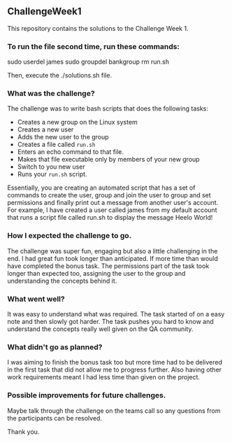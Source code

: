 ## ChallengeWeek1
This repository contains the solutions to the Challenge Week 1.

### To run the file second time, run these commands:
sudo userdel james
sudo groupdel bankgroup
rm run.sh

Then, execute the ./solutions.sh file.

### What was the challenge?
The challenge was to write bash scripts that does the following tasks:
* Creates a new group on the Linux system
* Creates a new user
* Adds the new user to the group
* Creates a file called `run.sh`
* Enters an echo command to that file.
* Makes that file executable only by members of your new group
* Switch to you new user
* Runs your `run.sh` script.

Essentially, you are creating an automated script that has a set of commands to create the user,  group and join the user to group and set permissions and finally print out a message from another user's account. For example, I have created a user called james from my default account that runs a script file called run.sh to display the message Heelo World!

### How I expected the challenge to go.
The challenge was super fun, engaging but also a little challenging in the end. I had great fun took longer than anticipated. If more time than would have completed the bonus task. The permissions part of the task took longer than expected too, assigning the user to the group and understanding the concepts behind it. 

### What went well?
It was easy to understand what was required. The task started of on a easy note and then slowly got harder. The task pushes you hard to know and understand the concepts really well given on the QA community. 

### What didn't go as planned?
I was aiming to finish the bonus task too but more time had to be delivered in the first task that did not allow me to progress further. Also having other work requirements meant I had less time than given on the project.

### Possible improvements for future challenges.
Maybe talk through the challenge on the teams call so any questions from the participants can be resolved. 

Thank you.
